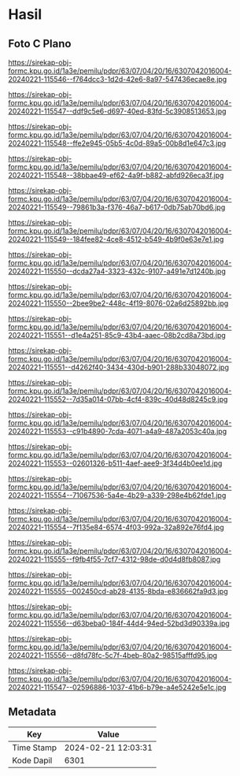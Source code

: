 # Hasil

## Foto C Plano

https://sirekap-obj-formc.kpu.go.id/1a3e/pemilu/pdpr/63/07/04/20/16/6307042016004-20240221-115546--f764dcc3-1d2d-42e6-8a97-547436ecae8e.jpg

https://sirekap-obj-formc.kpu.go.id/1a3e/pemilu/pdpr/63/07/04/20/16/6307042016004-20240221-115547--ddf9c5e6-d697-40ed-83fd-5c3908513653.jpg

https://sirekap-obj-formc.kpu.go.id/1a3e/pemilu/pdpr/63/07/04/20/16/6307042016004-20240221-115548--ffe2e945-05b5-4c0d-89a5-00b8d1e647c3.jpg

https://sirekap-obj-formc.kpu.go.id/1a3e/pemilu/pdpr/63/07/04/20/16/6307042016004-20240221-115548--38bbae49-ef62-4a9f-b882-abfd926eca3f.jpg

https://sirekap-obj-formc.kpu.go.id/1a3e/pemilu/pdpr/63/07/04/20/16/6307042016004-20240221-115549--79861b3a-f376-46a7-b617-0db75ab70bd6.jpg

https://sirekap-obj-formc.kpu.go.id/1a3e/pemilu/pdpr/63/07/04/20/16/6307042016004-20240221-115549--184fee82-4ce8-4512-b549-4b9f0e63e7e1.jpg

https://sirekap-obj-formc.kpu.go.id/1a3e/pemilu/pdpr/63/07/04/20/16/6307042016004-20240221-115550--dcda27a4-3323-432c-9107-a491e7d1240b.jpg

https://sirekap-obj-formc.kpu.go.id/1a3e/pemilu/pdpr/63/07/04/20/16/6307042016004-20240221-115550--2bee9be2-448c-4f19-8076-02a6d25892bb.jpg

https://sirekap-obj-formc.kpu.go.id/1a3e/pemilu/pdpr/63/07/04/20/16/6307042016004-20240221-115551--d1e4a251-85c9-43b4-aaec-08b2cd8a73bd.jpg

https://sirekap-obj-formc.kpu.go.id/1a3e/pemilu/pdpr/63/07/04/20/16/6307042016004-20240221-115551--d4262f40-3434-430d-b901-288b33048072.jpg

https://sirekap-obj-formc.kpu.go.id/1a3e/pemilu/pdpr/63/07/04/20/16/6307042016004-20240221-115552--7d35a014-07bb-4cf4-839c-40d48d8245c9.jpg

https://sirekap-obj-formc.kpu.go.id/1a3e/pemilu/pdpr/63/07/04/20/16/6307042016004-20240221-115553--c91b4890-7cda-4071-a4a9-487a2053c40a.jpg

https://sirekap-obj-formc.kpu.go.id/1a3e/pemilu/pdpr/63/07/04/20/16/6307042016004-20240221-115553--02601326-b511-4aef-aee9-3f34d4b0ee1d.jpg

https://sirekap-obj-formc.kpu.go.id/1a3e/pemilu/pdpr/63/07/04/20/16/6307042016004-20240221-115554--71067536-5a4e-4b29-a339-298e4b62fde1.jpg

https://sirekap-obj-formc.kpu.go.id/1a3e/pemilu/pdpr/63/07/04/20/16/6307042016004-20240221-115554--7f135e84-6574-4f03-992a-32a892e76fd4.jpg

https://sirekap-obj-formc.kpu.go.id/1a3e/pemilu/pdpr/63/07/04/20/16/6307042016004-20240221-115555--f9fb4f55-7cf7-4312-98de-d0d4d8fb8087.jpg

https://sirekap-obj-formc.kpu.go.id/1a3e/pemilu/pdpr/63/07/04/20/16/6307042016004-20240221-115555--002450cd-ab28-4135-8bda-e836662fa9d3.jpg

https://sirekap-obj-formc.kpu.go.id/1a3e/pemilu/pdpr/63/07/04/20/16/6307042016004-20240221-115556--d63beba0-184f-44d4-94ed-52bd3d90339a.jpg

https://sirekap-obj-formc.kpu.go.id/1a3e/pemilu/pdpr/63/07/04/20/16/6307042016004-20240221-115556--d8fd78fc-5c7f-4beb-80a2-98515afffd95.jpg

https://sirekap-obj-formc.kpu.go.id/1a3e/pemilu/pdpr/63/07/04/20/16/6307042016004-20240221-115547--02596886-1037-41b6-b79e-a4e5242e5e1c.jpg


## Metadata

| Key        | Value               |
| ---------- | ------------------- |
| Time Stamp | 2024-02-21 12:03:31 |
| Kode Dapil | 6301                |



